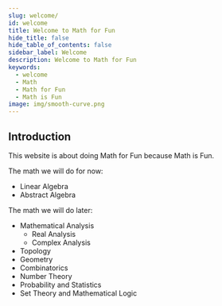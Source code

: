 ```yaml
---
slug: welcome/
id: welcome
title: Welcome to Math for Fun
hide_title: false
hide_table_of_contents: false
sidebar_label: Welcome
description: Welcome to Math for Fun
keywords:
  - welcome
  - Math
  - Math for Fun
  - Math is Fun
image: img/smooth-curve.png
---
```


## Introduction

This website is about doing Math for Fun because Math is Fun.

The math we will do for now:

- Linear Algebra
- Abstract Algebra

The math we will do later:

- Mathematical Analysis
  - Real Analysis
  - Complex Analysis
- Topology
- Geometry
- Combinatorics
- Number Theory
- Probability and Statistics
- Set Theory and Mathematical Logic
